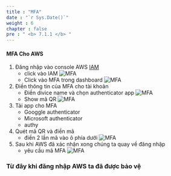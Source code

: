 ```yaml
---
title : "MFA"
date : "`r Sys.Date()`"
weight : 6
chapter : false
pre : " <b> 7.1.1 </b> "
---
```


#### MFA Cho AWS
1. Đăng nhập vào console AWS [IAM](https://console.aws.amazon.com/)
    + click vào IAM ![MFA](/images/1.account/001-taikhoan.png)
    + Click vào MFA trong dashboard ![MFA](/images/1.account/MFA-taikhoan2.png)
2. Điền thông tin của MFA cho tài khoản
    + Điền divice name và chọn authenticator app ![MFA](/images/1.account/MFA-taikhoan3.png)
    + Show mã QR ![MFA](/images/1.account/MFA-taikhoan4.png)
3. Tải app cho MFA
    + Googgle authenticator
    + Microsoft authenticator
    + authy
4. Quét mã QR và điền mã
    + điền 2 lần mã vào ô phía dưới ![MFA](/images/1.account/MFA-taikhoan5.png)
5. Sau khi AWS đã xác nhận xong chúng ta quay về đăng nhập
    + yêu cầu mã MFA ![MFA](/images/1.account/MFA-taikhoan6.png)
### Từ đây khi đăng nhập AWS ta đã được bảo vệ 